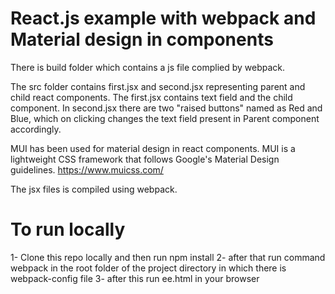 # React.js example with webpack and Material design in components

There is build folder which contains a js file complied by webpack. 

The src folder contains first.jsx and second.jsx representing parent and child react components. The first.jsx contains text field and the child component. In second.jsx there are two "raised buttons" named as Red and Blue, which on clicking changes the text field present in Parent component accordingly.

MUI has been used for material design in react components. MUI is a lightweight CSS framework that follows Google's Material Design guidelines. https://www.muicss.com/

The jsx files is compiled using webpack.

# To run locally 

1- Clone this repo locally and then run npm install
2- after that run command webpack in the root folder of the project directory in which there is webpack-config file
3- after this run ee.html in your browser



